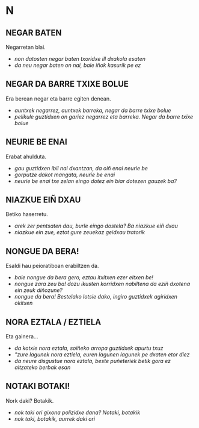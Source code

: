 # N #

## NEGAR BATEN ##

Negarretan blai.

- *non datosten negar baten txoridxe ill dxakola esaten*
- *da neu negar baten on nai, baie iñok kasurik pe ez*

## NEGAR DA BARRE TXIXE BOLUE ##

Era berean negar eta barre egiten denean.

- *auntxek negarrez, auntxek barreka, negar da barre txixe bolue*
- *pelikule guztidxen on gariez negarrez eta barreka. Negar da barre txixe bolue*

## NEURIE BE ENAI ##

Erabat ahulduta.

- *gau guztidxen ibil nai dxantzan, da oiñ enai neurie be*
- *gorputze dakot mangata, neurie be enai*
- *neurie be enai txe zelan eingo dotez ein biar dotezen gauzek ba?*

## NIAZKUE EIÑ DXAU ##

Betiko haserretu.

- *arek zer pentsaten dau, burle eingo dostela? Ba niazkue eiñ dxau*
- *niazkue ein zue, eztot gure zeuekaz geidxau tratorik*

## NONGUE DA BERA! ##

Esaldi hau peioratiboan erabiltzen da.

- *baie nongue da bera gero, eztau itxitxen ezer eitxen be!*
- *nongue zara zeu ba! dozu ikusten korridxen nabiltena da eziñ dxotena ein zeuk diñozune?*
- *nongue da bera! Bestelako lotsie dako, ingiro guztidxek agiridxen okitxen*

## NORA EZTALA / EZTIELA ##

Eta gainera...

- *da kotxie nora eztala, soiñeko arropa guztidxek apurtu txuz*
- *"zure lagunek nora eztiela, euren lagunen lagunek pe dxaten etor diez*
- *da neure disgustue nora eztala, beste puñeteriek betik gora ez altzateko berbak esan*

## NOTAKI BOTAKI! ##

Nork daki? Botakik.

- *nok taki ori gixona polizidxe dana? Notaki, botakik*
- *nok taki, botakik, aurrek daki ori*
